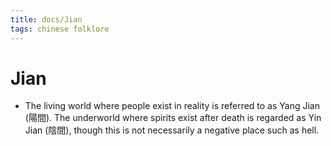 ```yaml
---
title: docs/Jian
tags: chinese folklore
---
```


# Jian
- The living world where people exist in reality is referred to as Yang Jian (陽間). The underworld where spirits exist after death is regarded as Yin Jian (陰間), though this is not necessarily a negative place such as hell.